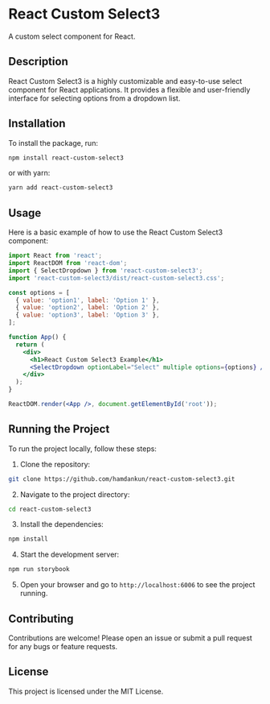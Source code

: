 # React Custom Select3

A custom select component for React.

## Description

React Custom Select3 is a highly customizable and easy-to-use select component for React applications. It provides a flexible and user-friendly interface for selecting options from a dropdown list.

## Installation

To install the package, run:

```bash
npm install react-custom-select3
```

or with yarn:

```bash
yarn add react-custom-select3
```

## Usage

Here is a basic example of how to use the React Custom Select3 component:

```jsx
import React from 'react';
import ReactDOM from 'react-dom';
import { SelectDropdown } from 'react-custom-select3';
import 'react-custom-select3/dist/react-custom-select3.css';

const options = [
  { value: 'option1', label: 'Option 1' },
  { value: 'option2', label: 'Option 2' },
  { value: 'option3', label: 'Option 3' },
];

function App() {
  return (
    <div>
      <h1>React Custom Select3 Example</h1>
      <SelectDropdown optionLabel="Select" multiple options={options} /> />
    </div>
  );
}

ReactDOM.render(<App />, document.getElementById('root'));
```

## Running the Project

To run the project locally, follow these steps:

1. Clone the repository:

```bash
git clone https://github.com/hamdankun/react-custom-select3.git
```

2. Navigate to the project directory:

```bash
cd react-custom-select3
```

3. Install the dependencies:

```bash
npm install
```

4. Start the development server:

```bash
npm run storybook
```

5. Open your browser and go to `http://localhost:6006` to see the project running.

## Contributing

Contributions are welcome! Please open an issue or submit a pull request for any bugs or feature requests.

## License

This project is licensed under the MIT License.
